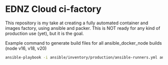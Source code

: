 # EDNZ Cloud ci-factory

This repository is my take at creating a fully automated container and images factory, using ansible and packer.
This is NOT ready for any kind of production use (yet), but it is the goal.

Example command to generate build files for all ansible_docker_node builds (node v16, v18, v20)
```bash
ansible-playbook -i ansible/inventory/production/ansible-runners.yml ansible/01_generate_templates.yml --extra-vars "build_group=ansible_docker_node"
```
